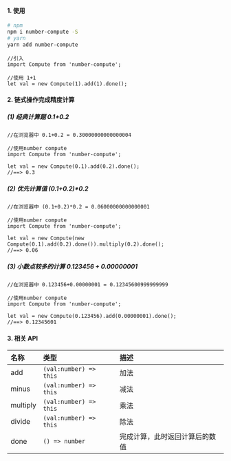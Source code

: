 #### 1. 使用

```bash
# npm
npm i number-compute -S
# yarn
yarn add number-compute
```

```tsx
//引入
import Compute from 'number-compute';

//使用 1+1
let val = new Compute(1).add(1).done();
```

#### 2. 链式操作完成精度计算

##### (1) 经典计算题 0.1+0.2

```tsx
//在浏览器中 0.1+0.2 = 0.30000000000000004

//使用number compute
import Compute from 'number-compute';

let val = new Compute(0.1).add(0.2).done();
//==> 0.3
```

##### (2) 优先计算值 (0.1+0.2)\*0.2

```tsx
//在浏览器中 (0.1+0.2)*0.2 = 0.06000000000000001

//使用number compute
import Compute from 'number-compute';

let val = new Compute(new Compute(0.1).add(0.2).done()).multiply(0.2).done();
//==> 0.06
```

##### (3) 小数点较多的计算 0.123456 + 0.00000001

```tsx
//在浏览器中 0.123456+0.00000001 = 0.12345600999999999

//使用number compute
import Compute from 'number-compute';

let val = new Compute(0.123456).add(0.00000001).done();
//==> 0.12345601
```

#### 3. 相关 API

| 名称     | 类型                   | 描述                           |
| :------- | :--------------------- | :----------------------------- |
| add      | `(val:number) => this` | 加法                           |
| minus    | `(val:number) => this` | 减法                           |
| multiply | `(val:number) => this` | 乘法                           |
| divide   | `(val:number) => this` | 除法                           |
| done     | `() => number`         | 完成计算，此时返回计算后的数值 |
